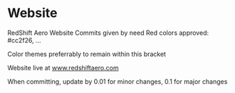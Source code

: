 # Website
RedShift Aero Website
Commits given by need
Red colors approved: #cc2f26, ...

Color themes preferrably to remain within this bracket

Website live at www.redshiftaero.com

When committing, update by 0.01 for minor changes, 0.1 for major changes

